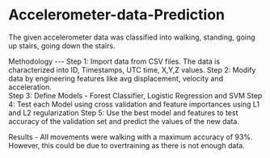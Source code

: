 # Accelerometer-data-Prediction
The given accelerometer data was classified into walking, standing, going up stairs, going down the stairs.

Methodology ---
Step 1: Import data from CSV files. The data is characterized into ID, Timestamps, UTC time, X,Y,Z values.
Step 2: Modify data by engineering features like avg displacement, velocity and acceleration.   
Step 3: Define Models - Forest Classifier, Logistic Regression and SVM
Step 4: Test each Model using cross validation and feature importances using L1 and L2 regularization
Step 5: Use the best model and features to test accuracy of the validation set and predict the values of the new data.

Results - All movements were walking with a maximum accuracy of 93%. However, this could be due to overtraining as there is not enough data. 
